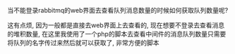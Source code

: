 
当不能登录rabbitmq的web界面去查看队列消息数量的时候如何获取队列数量呢?

这有点烦, 因为一般都是直接去web界面上去查看的, 现在想要不登录去查看消息的堆积数量, 在这里我使用了一个php的脚本去查看中间件的消息队列数量只需要将队列的名字传过来然后就可以获取了, 非常方便的脚本

```php

```
